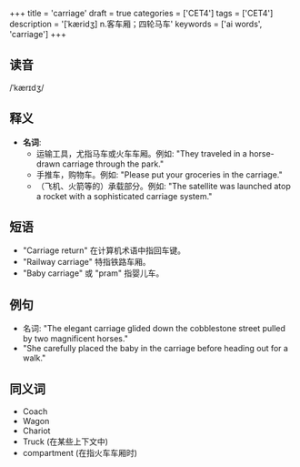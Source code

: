 +++
title = 'carriage'
draft = true
categories = ['CET4']
tags = ['CET4']
description = '[ˈkæridʒ] n.客车厢；四轮马车'
keywords = ['ai words', 'carriage']
+++

## 读音
/ˈkærɪdʒ/

## 释义
- **名词**: 
    - 运输工具，尤指马车或火车车厢。例如: "They traveled in a horse-drawn carriage through the park."
    - 手推车，购物车。例如: "Please put your groceries in the carriage."
    - （飞机、火箭等的）承载部分。例如: "The satellite was launched atop a rocket with a sophisticated carriage system."

## 短语
- "Carriage return" 在计算机术语中指回车键。
- "Railway carriage" 特指铁路车厢。
- "Baby carriage" 或 "pram" 指婴儿车。

## 例句
- 名词: "The elegant carriage glided down the cobblestone street pulled by two magnificent horses."
- "She carefully placed the baby in the carriage before heading out for a walk."

## 同义词
- Coach
- Wagon
- Chariot
- Truck (在某些上下文中)
- compartment (在指火车车厢时)
